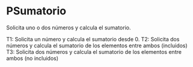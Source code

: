 # PSumatorio
Solicita uno o dos números y calcula el sumatorio.

T1: Solicita un número y calcula el sumatorio desde 0.
T2: Solicita dos números y calcula el sumatorio de los elementos entre ambos (incluidos)
T3: Solicita dos números y calcula el sumatorio de los elementos entre ambos (no incluidos)
